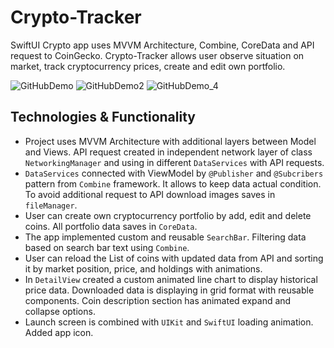 # Crypto-Tracker
SwiftUI Crypto app uses MVVM Architecture, Combine, CoreData and API request to CoinGecko. Crypto-Tracker allows user observe situation on market, track cryptocurrency prices, create and edit own portfolio.

![GitHubDemo](https://user-images.githubusercontent.com/94032706/170973512-b4d5ef65-78cf-45c9-8fc7-9f8519b1ab2a.png)
![GitHubDemo2](https://user-images.githubusercontent.com/94032706/170973696-1844de22-ca79-4738-9918-67f2f182d917.png)
![GitHubDemo_4](https://user-images.githubusercontent.com/94032706/170973253-a15d0861-abc8-49b2-b144-318a2dd23b7f.png)


## Technologies & Functionality 

- Project uses MVVM Architecture with additional layers between Model and Views. API request created in independent network layer of class `NetworkingManager` and using in different `DataServices` with API requests.
- `DataServices` connected with ViewModel by `@Publisher` and `@Subcribers` pattern from `Combine` framework. It allows to keep data actual condition. To avoid additional request to API download images saves in `fileManager`.
- User can create own cryptocurrency portfolio by add, edit and delete coins. All portfolio data saves in `CoreData`.
- The app implemented custom and reusable `SearchBar`. Filtering data based on search bar text using `Combine`.
- User can reload the List of coins with updated data from API and sorting it by market position, price, and holdings with animations.
- In `DetailView` created a custom animated line chart to display historical price data. Downloaded data is displaying in grid format with reusable components. Coin description section has animated expand and collapse options.
- Launch screen is combined with `UIKit` and `SwiftUI` loading animation. Added app icon.
